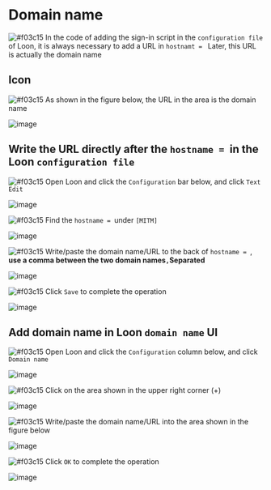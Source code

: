 # Domain name

![#f03c15](https://placehold.it/15/f03c15/000000?text=+) In the code of adding the sign-in script in the `configuration file` of Loon, it is always necessary to add a URL in `hostnamt = ` Later, this URL is actually the domain name

## Icon

![#f03c15](https://placehold.it/15/f03c15/000000?text=+) As shown in the figure below, the URL in the area is the domain name

![image](https://raw.githubusercontent.com/chiupam/tutorial-image/master/Loon/Plus/JD-DailyBonus_hostname.jpg)

## Write the URL directly after the `hostname = `in the Loon `configuration file`

![#f03c15](https://placehold.it/15/f03c15/000000?text=+) Open Loon and click the `Configuration` bar below, and click `Text Edit`

![image](https://raw.githubusercontent.com/chiupam/tutorial-image/master/Loon/Plus/Configuration_UI.jpg)

![#f03c15](https://placehold.it/15/f03c15/000000?text=+) Find the `hostname = `under `[MITM]`

![image](https://raw.githubusercontent.com/chiupam/tutorial-image/master/Loon/Plus/hostname_1_1.jpg)

![#f03c15](https://placehold.it/15/f03c15/000000?text=+) Write/paste the domain name/URL to the back of `hostname = `, **use a comma between the two domain names` , `Separated**

![image](https://raw.githubusercontent.com/chiupam/tutorial-image/master/Loon/Plus/hostname_1_2.jpg)

![#f03c15](https://placehold.it/15/f03c15/000000?text=+) Click `Save` to complete the operation

![image](https://raw.githubusercontent.com/chiupam/tutorial-image/master/Loon/Plus/hostname_1_3.jpg)

## Add domain name in Loon `domain name` UI

![#f03c15](https://placehold.it/15/f03c15/000000?text=+) Open Loon and click the `Configuration` column below, and click `Domain name`

![image](https://raw.githubusercontent.com/chiupam/tutorial-image/master/Loon/Plus/hostname_2_1.jpg)

![#f03c15](https://placehold.it/15/f03c15/000000?text=+) Click on the area shown in the upper right corner (+)

![image](https://raw.githubusercontent.com/chiupam/tutorial-image/master/Loon/Plus/hostname_2_2.jpg)

![#f03c15](https://placehold.it/15/f03c15/000000?text=+) Write/paste the domain name/URL into the area shown in the figure below

![image](https://raw.githubusercontent.com/chiupam/tutorial-image/master/Loon/Plus/hostname_2_3.jpg)

![#f03c15](https://placehold.it/15/f03c15/000000?text=+) Click `OK` to complete the operation

![image](https://raw.githubusercontent.com/chiupam/tutorial-image/master/Loon/Plus/hostname_2_4.jpg)